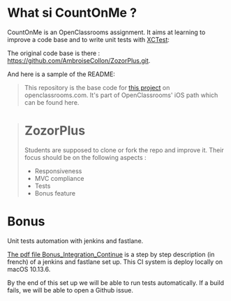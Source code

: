 # What si CountOnMe ?

CountOnMe is an OpenClassrooms assignment. It aims at learning to improve a code base and to write unit tests with [XCTest](https://developer.apple.com/documentation/xctest): 

The original code base is there : https://github.com/AmbroiseCollon/ZozorPlus.git. 

And here is a sample of the README:

> This repository is the base code for [this project](https://openclassrooms.com/projects/ameliorer-une-application-existante) on openclassrooms.com.
> It's part of OpenClassrooms' iOS path which can be found here.

> # ZozorPlus
>
> Students are supposed to clone or fork the repo and improve it. Their focus should be on the following aspects :
>
> - Responsiveness
> - MVC compliance
> - Tests
> - Bonus feature



# Bonus

Unit tests automation with jenkins and fastlane.

[The pdf file Bonus_Integration_Continue](https://github.com/t8lv4/CountOnMe/blob/master/Bonus_Integration_Continue.pdf) is a step by step description (in french) of a jenkins and fastlane set up. This CI system is deploy locally on macOS 10.13.6.

By the end of this set up we will be able to run tests automatically. If a build fails, we will be able to open a Github issue.


